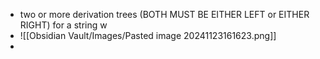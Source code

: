 - two or more derivation trees (BOTH MUST BE EITHER LEFT or EITHER RIGHT) for a string w
- ![[Obsidian Vault/Images/Pasted image 20241123161623.png]]
- 